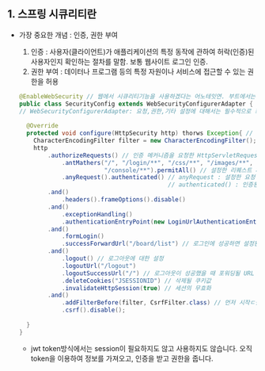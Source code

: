 ## 1. 스프링 시큐리티란
   - 가장 중요한 개념 : 인증, 권한 부여
      1. 인증 : 사용자(클라이언트)가 애플리케이션의 특정 동작에 관하여 허락(인증)된 사용자인지 확인하는 절차를 말함. 보통 웹사이트 로그인 인증.
      2. 권한 부여 : 데이터나 프로그램 등의 특정 자원이나 서비스에 접근할 수 있는 권한을 허용
      
      ```java
      @EnableWebSecurity // 웹에서 시큐리티기능을 사용하겠다는 어노테잇연. 부트에서는 자동설정이 적용됨
      public class SecurityConfig extends WebSecurityConfigurerAdapter {
      // WebSecurityConfigurerAdapter: 요청,권한,기타 설정에 대해서는 필수적으로 최적화한 설정이 들어가야 함
        
        @Override
        protected void configure(HttpSecurity http) thorws Exception{ // 원하는 형식의 시큐리티 설정을 함
          CharacterEncodingFilter filter = new CharacterEncodingFilter();
          http
              .authorizeRequests() // 인증 메커니즘을 요청한 HttpServletRequest 기반으로 설정
                  .antMathers("/", "/login/**", "/css/**", "/images/**", "/js/**", // 요청 패턴을 리스트 형식으로 설정
                              "/console/**").permitAll() // 설정한 리퀘스트 패턴을 누구나 접근할 수 있도록 허용
                  .anyRequest().authenticated() // anyRequest : 설정한 요청 이외의 리퀘스트 요청을 표현
                                                // authenticated() : 인증된 사용자만 사용할 수 있음
              .and()
                  .headers().frameOptions().disable()
              .and()
                  .exceptionHandling()
                  .authenticationEntryPoint(new LoginUrlAuthenticationEntryPoint("/login")) // 인증의 진입 시점
              .and()
                  .formLogin()
                  .successForwardUrl("/board/list") // 로그인에 성공하면 설정된 경로로 포워딩됨
              .and()
                  .logout() // 로그아웃에 대한 설정
                  .logoutUrl("/logout")
                  .logoutSuccessUrl("/") // 로그아웃이 성공했을 때 포워딩될 URL
                  .deleteCookies("JSESSIONID") // 삭제될 쿠키값
                  .invalidateHttpSession(true) // 세션의 무효화
              .and()
                  .addFilterBefore(filter, CsrfFilter.class) // 먼저 시작ㄷ될 필터 등록
                  .csrf().disable(); 
              
        }
      }
      
      ```
      
      - jwt token방식에서는 session이 필요하지도 않고 사용하지도 않습니다. 오직 token을 이용하여 정보를 가져오고, 인증을 받고 권한을 줍니다.
